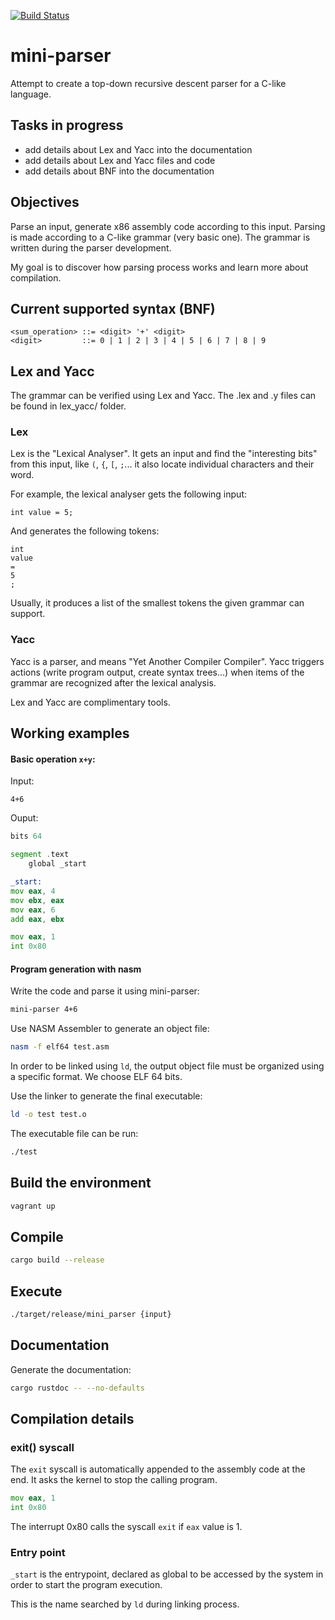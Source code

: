 [![Build Status](https://travis-ci.org/jean553/mini-parser.svg?branch=master)](https://travis-ci.org/jean553/mini-parser)

# mini-parser

Attempt to create a top-down recursive descent parser for a C-like language.

## Tasks in progress

 * add details about Lex and Yacc into the documentation
 * add details about Lex and Yacc files and code
 * add details about BNF into the documentation

## Objectives

Parse an input, generate x86 assembly code according to this input.
Parsing is made according to a C-like grammar (very basic one).
The grammar is written during the parser development.

My goal is to discover how parsing process works and 
learn more about compilation.

## Current supported syntax (BNF)

```bnf
<sum_operation> ::= <digit> '+' <digit>
<digit>         ::= 0 | 1 | 2 | 3 | 4 | 5 | 6 | 7 | 8 | 9
```

## Lex and Yacc

The grammar can be verified using Lex and Yacc.
The .lex and .y files can be found in lex_yacc/ folder.

### Lex

Lex is the "Lexical Analyser". It gets an input and find the "interesting bits" from this input,
like `(`, `{`, `[`, `;`... it also locate individual characters and their word.

For example, the lexical analyser gets the following input:

```
int value = 5;
```

And generates the following tokens:

```
int
value
=
5
;
```

Usually, it produces a list of the smallest tokens the given grammar can support.

### Yacc

Yacc is a parser, and means "Yet Another Compiler Compiler".
Yacc triggers actions (write program output, create syntax trees...)
when items of the grammar are recognized after the lexical analysis.

Lex and Yacc are complimentary tools.

## Working examples

#### Basic operation `x+y`:

Input:

```
4+6
```

Ouput:

```asm
bits 64

segment .text
    global _start

_start:
mov eax, 4
mov ebx, eax
mov eax, 6
add eax, ebx

mov eax, 1
int 0x80
```

#### Program generation with nasm

Write the code and parse it using mini-parser:

```sh
mini-parser 4+6
```

Use NASM Assembler to generate an object file:

```sh
nasm -f elf64 test.asm
```

In order to be linked using `ld`, the output object file
must be organized using a specific format.
We choose ELF 64 bits.

Use the linker to generate the final executable:

```sh
ld -o test test.o
```

The executable file can be run:

```sh
./test
```

## Build the environment

```sh
vagrant up
```

## Compile

```sh
cargo build --release
```

## Execute

```sh
./target/release/mini_parser {input}
```

## Documentation

Generate the documentation:

```sh
cargo rustdoc -- --no-defaults
```

## Compilation details

### exit() syscall

The `exit` syscall is automatically appended to the assembly code at the end.
It asks the kernel to stop the calling program.

```asm
mov eax, 1
int 0x80
```

The interrupt 0x80 calls the syscall `exit` if `eax` value is 1.

### Entry point

`_start` is the entrypoint, declared as global to be accessed by the system
in order to start the program execution.

This is the name searched by `ld` during linking process.
